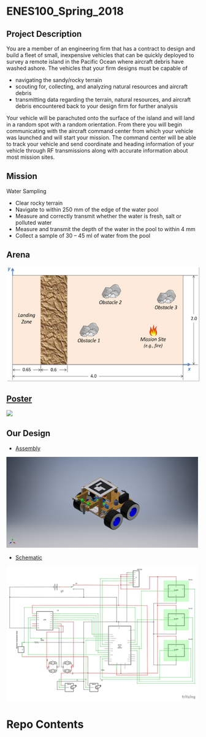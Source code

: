 # ENES100_Spring_2018
## Project Description

You are a member of an engineering firm that has a contract to design and build a fleet of small, inexpensive vehicles that can be quickly deployed to survey a remote island in the Pacific Ocean where aircraft debris have washed ashore.  The vehicles that your firm designs must be capable of 
* navigating the sandy/rocky terrain
* scouting for, collecting, and analyzing natural resources and aircraft debris
* transmitting data regarding the terrain, natural resources, and aircraft debris encountered back to your design firm for further analysis

Your vehicle will be parachuted onto the surface of the island and will land in a random spot with a random orientation.  From there you will begin communicating with the aircraft command center from which your vehicle was launched and will start your mission.  The command center will be able to track your vehicle and send coordinate and heading information of your vehicle through RF transmissions along with accurate information about most mission sites. 

## Mission
Water Sampling
* Clear rocky terrain
* Navigate to within 250 mm of the edge of the water pool
* Measure and correctly transmit whether the water is fresh, salt or polluted water	
* Measure and transmit the depth of the water in the pool to within 4 mm	
* Collect a sample of 30 – 45 ml of water from the pool	

## Arena 
<img src = "https://github.com/yuchenzhou8/ENES100_Spring_2018/blob/main/Arena.png"><br /> 

## [Poster](https://github.com/yuchenzhou8/ENES100_Spring_2018/blob/main/Final%20Poster.pdf)
<img src = "https://github.com/yuchenzhou8/ENES100_Spring_2018/blob/main/Final%20Poster.jpg" width = '800'><br /> 

## Our Design
* [Assembly](https://github.com/yuchenzhou8/ENES100_Spring_2018/blob/main/Final%20assembly.jpg)

<img src = "https://github.com/yuchenzhou8/ENES100_Spring_2018/blob/main/Final%20assembly.jpg" width = "500"><br /> 
* [Schematic](https://github.com/yuchenzhou8/ENES100_Spring_2018/blob/main/final%20circuit_schem.pdf)

<img src = "https://github.com/yuchenzhou8/ENES100_Spring_2018/blob/main/final%20circuit_schem.jpg" width = '500'><br />


# Repo Contents
